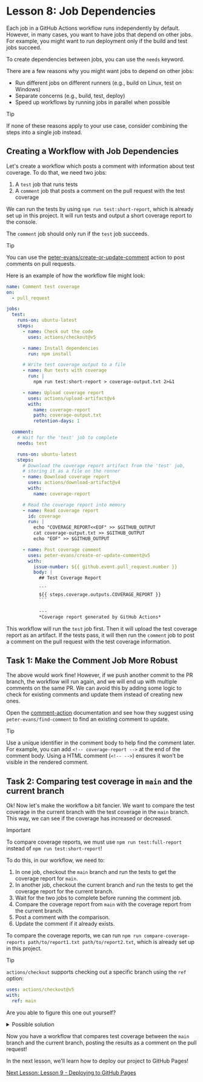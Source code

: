# Lesson 8: Job Dependencies

Each job in a GitHub Actions workflow runs independently by default. However, in many cases, you want to have jobs that
depend on other jobs. For example, you might want to run deployment only if the build and test jobs succeed.

To create dependencies between jobs, you can use the `needs` keyword.

There are a few reasons why you might want jobs to depend on other jobs:

- Run different jobs on different runners (e.g., build on Linux, test on Windows)
- Separate concerns (e.g., build, test, deploy)
- Speed up workflows by running jobs in parallel when possible

> [!TIP]
> If none of these reasons apply to your use case, consider combining the steps into a single job instead.

## Creating a Workflow with Job Dependencies

Let's create a workflow which posts a comment with information about test coverage. To do that, we need two jobs:

1. A `test` job that runs tests
2. A `comment` job that posts a comment on the pull request with the test coverage

We can run the tests by using `npm run test:short-report`, which is already set up in this project. It will run tests
and output a short coverage report to the console.

The `comment` job should only run if the `test` job succeeds.

> [!TIP]
> You can use the
> [peter-evans/create-or-update-comment](https://github.com/marketplace/actions/create-or-update-comment) action to post
> comments on pull requests.

Here is an example of how the workflow file might look:

````yaml
name: Comment test coverage
on:
  - pull_request

jobs:
  test:
    runs-on: ubuntu-latest
    steps:
      - name: Check out the code
        uses: actions/checkout@v5

      - name: Install dependencies
        run: npm install

      # Write test coverage output to a file
      - name: Run tests with coverage
        run: |
          npm run test:short-report > coverage-output.txt 2>&1

      - name: Upload coverage report
        uses: actions/upload-artifact@v4
        with:
          name: coverage-report
          path: coverage-output.txt
          retention-days: 1

  comment:
    # Wait for the 'test' job to complete
    needs: test

    runs-on: ubuntu-latest
    steps:
      # Download the coverage report artifact from the 'test' job,
      # storing it as a file on the runner
      - name: Download coverage report
        uses: actions/download-artifact@v4
        with:
          name: coverage-report

      # Read the coverage report into memory
      - name: Read coverage report
        id: coverage
        run: |
          echo "COVERAGE_REPORT<<EOF" >> $GITHUB_OUTPUT
          cat coverage-output.txt >> $GITHUB_OUTPUT
          echo "EOF" >> $GITHUB_OUTPUT

      - name: Post coverage comment
        uses: peter-evans/create-or-update-comment@v5
        with:
          issue-number: ${{ github.event.pull_request.number }}
          body: |
            ## Test Coverage Report

            ```
            ${{ steps.coverage.outputs.COVERAGE_REPORT }}
            ```

            ---
            *Coverage report generated by GitHub Actions*
````

This workflow will run the `test` job first. Then it will upload the test coverage report as an artifact. If the tests
pass, it will then run the `comment` job to post a comment on the pull request with the test coverage information.

## Task 1: Make the Comment Job More Robust

The above would work fine! However, if we push another commit to the PR branch, the workflow will run again, and we will
end up with multiple comments on the same PR. We can avoid this by adding some logic to check for existing comments and
update them instead of creating new ones.

Open the [comment-action](https://github.com/marketplace/actions/create-or-update-comment) documentation and see how
they suggest using `peter-evans/find-comment` to find an existing comment to update.

> [!TIP]
> Use a unique identifier in the comment body to help find the comment later. For example, you can add
> `<!-- coverage-report -->` at the end of the comment body. Using a HTML comment (`<!-- -->`) ensures it won't be
> visible in the rendered comment.

## Task 2: Comparing test coverage in `main` and the current branch

Ok! Now let's make the workflow a bit fancier. We want to compare the test coverage in the current branch with the test
coverage in the `main` branch. This way, we can see if the coverage has increased or decreased.

> [!IMPORTANT]
> To compare coverage reports, we must use `npm run test:full-report` instead of
> `npm run test:short-report`!

To do this, in our workflow, we need to:

1. In one job, checkout the `main` branch and run the tests to get the coverage report for `main`.
2. In another job, checkout the current branch and run the tests to get the coverage report for the current branch.
3. Wait for the two jobs to complete before running the comment job.
4. Compare the coverage report from `main` with the coverage report from the current branch.
5. Post a comment with the comparison.
6. Update the comment if it already exists.

To compare the coverage reports, we can run `npm run compare-coverage-reports path/to/report1.txt path/to/report2.txt`,
which is already set up in this project.

> [!TIP]
> `actions/checkout` supports checking out a specific branch using the `ref` option:
>
> ```yaml
> uses: actions/checkout@v5
> with:
>   ref: main
> ```

Are you able to figure this one out yourself?

<details>
  <summary>Possible solution</summary>

````yaml
name: Comment test coverage comparison
on:
  - pull_request

jobs:
  test-main:
    runs-on: ubuntu-latest
    steps:
      - name: Check out the main branch
        uses: actions/checkout@v5
        with:
          ref: main

      - name: Install dependencies
        run: npm install

      - name: Run tests with full coverage on main
        run: |
          npm run test:full-report > coverage-main.txt 2>&1

      - name: Upload main coverage report
        uses: actions/upload-artifact@v4
        with:
          name: coverage-main

  test-current:
    runs-on: ubuntu-latest
    steps:
      - name: Check out the current branch
        uses: actions/checkout@v5

      - name: Install dependencies
        run: npm install

      - name: Run tests with full coverage on current branch
        run: |
          npm run test:full-report > coverage-current.txt 2>&1

      - name: Upload current coverage report
        uses: actions/upload-artifact@v4
        with:
          name: coverage-current

  comment:
    needs:
      - test-main
      - test-current
    runs-on: ubuntu-latest
    steps:
      - name: Download main coverage report
        uses: actions/download-artifact@v4
        with:
          name: coverage-main

      - name: Download current coverage report
        uses: actions/download-artifact@v4
        with:
          name: coverage-current

      - name: Compare coverage reports
        id: compare
        run: |
          npm run compare-coverage-reports coverage-main/coverage-main.txt coverage-current/coverage-current.txt > coverage-comparison.txt 2>&1
          echo "COMPARISON<<EOF" >> $GITHUB_OUTPUT
          cat coverage-comparison.txt >> $GITHUB_OUTPUT
          echo "EOF" >> $GITHUB_OUTPUT

      - name: Find existing coverage comparison comment
        id: find-comment
        uses: peter-evans/find-comment@v4
        with:
          issue-number: ${{ github.event.pull_request.number }}
          body-includes: "<!-- coverage-comparison -->"

      - name: Post or update coverage comparison comment
        uses: peter-evans/create-or-update-comment@v5
        with:
          comment-id: ${{ steps.find-comment.outputs.comment-id }}
          issue-number: ${{ github.event.pull_request.number }}
          body: |
            ## Test Coverage Comparison

            ```
            ${{ steps.compare.outputs.COMPARISON }}
            ```

            <!-- coverage-comparison -->
````

</details>

Now you have a workflow that compares test coverage between the `main` branch and the current branch, posting the
results as a comment on the pull request!

In the next lesson, we'll learn how to deploy our project to GitHub Pages!

[Next Lesson: Lesson 9 - Deploying to GitHub Pages](009-deploying-to-github-pages.md)
